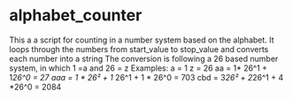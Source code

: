 # alphabet_counter
This a a script for counting in a number system based on the alphabet.
It loops through the numbers from start_value to stop_value and converts each number into a string
The conversion is following a 26 based number system, in which 1 =a and 26  = z
Examples: 
a = 1
z = 26
aa = 1* 26^1 + 1*26^0 = 27
aaa = 1 * 26² + 1* 26^1 + 1 * 26^0 = 703
cbd = 3*26² + 2*26^1 + 4 *26^0 = 2084

